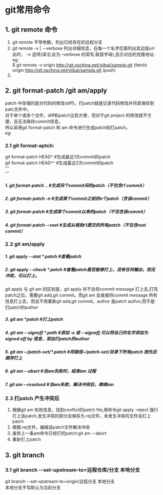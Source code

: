 # git常用命令  
## 1. git remote 命令
1. git remote 不带参数，列出已经存在的远程分支  
2. git remote -v | --verbose 列出详细信息，在每一个名字后面列出其远程url
此时， -v 选项(译注:此为 –verbose 的简写,取首字母),显示对应的克隆地址:  
eg:  
$ git remote -v
origin  http://git.oschina.net/yiibai/sample.git (fetch)
origin  http://git.oschina.net/yiibai/sample.git (push)  
3.  
## 2. git format-patch /git am/apply
patch 中存储的是对代码的修改(diff)，打patch就是记录代码修改并将其保存到patc文件中。  
对于单个或多个文件，diff和patch比较方便，但对于git project 的修改就不方便，且无法保存commit信息。  
所以采用git format-patch 和 am 命令进行生成patch和打patch。  
eg:  
### 2.1 git format-aptch:  
git format-patch HEAD^  #生成最近1次commit的patch  
git format-patch HEAD^^  #生成最近2次commit的patch   
'''  
'''  
##### 1. git format-patch <r1>..<r2> #生成另个commit间的patch（不包含r1 commit）  
##### 2. git format-patch -n <r1> #生成某个commit之前的n个patch（含该commit）  
##### 3. git format-patch <r1> #生成某个commit以来的patch（不包含该commit）  
##### 4. git format-patch --root <r1> #生成从根到r1提交的所有patch（不包含root commit）  
### 2.2 git am/apply
##### 1. git apply --stat *.patch   #查看patch  
##### 2. git apply --check *.patch  #查看patch是否能够打上，没有任何输出，则无冲突，可以打上。  
git apply 与 git am 的区别是，git apply 并不会将commit message 打上去,打完patch之后，需要git add,git commit。而git am 会直接将commit message 所有信息打上去，而且不用重新git add,git commit。author 是patch author,而不是打patch的author    
##### 3. git am *patch #打上patch
##### 4. git am --signoff *.path #添加 -s 或 --signoff,可以将自己的名字添加为signed off by 信息，添加打patch的author  
##### 5. git am ~/patch-set/*.patch #将路径~/patch-set/目录下所有patch 按先后顺序打上
##### 6. git am --abort #当am失败时，结束am 过程
##### 7. git am --resolved #当am失败，解决冲突后，继续am
### 2.3 打patch 产生冲突后
1. 根据git am 失败信息，找到conflict的patch file,用命令git apply -reject <patch-name> 强行打上该patch,发生冲突的部分会保存为.rej文件，未发生冲突的文件会打上patch  
2. 根据.rej文件，编辑该patch文件解决冲突
3. 废弃上一条am命令已经打的patch:git am --abort
4. 重新打上patch

## 3. git branch
### 3.1 git branch --set-upstream-to=远程仓库/分支 本地分支
git branch --set-upstream-to=origin/远程分支 本地分支  
本地分支不写默认为当前分支







